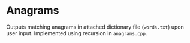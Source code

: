 # Anagrams
Outputs matching anagrams in attached dictionary file (`words.txt`) upon user input. Implemented using recursion in `anagrams.cpp`.

